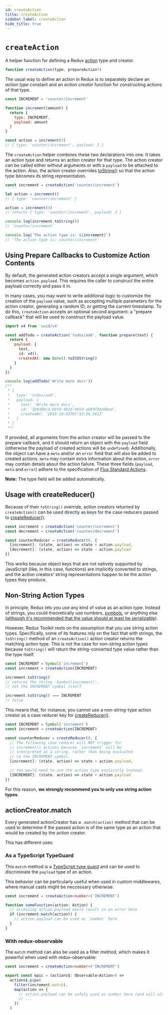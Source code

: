 ```yaml
---
id: createAction
title: createAction
sidebar_label: createAction
hide_title: true
---
```


# `createAction`

A helper function for defining a Redux [action](https://redux.js.org/basics/actions) type and creator.

```js
function createAction(type, prepareAction?)
```

The usual way to define an action in Redux is to separately declare an _action type_ constant and an _action creator_ function for constructing actions of that type.

```js
const INCREMENT = 'counter/increment'

function increment(amount) {
  return {
    type: INCREMENT,
    payload: amount
  }
}

const action = increment(3)
// { type: 'counter/increment', payload: 3 }
```

The `createAction` helper combines these two declarations into one. It takes an action type and returns an action creator for that type. The action creator can be called either without arguments or with a `payload` to be attached to the action. Also, the action creator overrides [toString()](https://developer.mozilla.org/en-US/docs/Web/JavaScript/Reference/Global_Objects/Object/toString) so that the action type becomes its string representation.

```js
const increment = createAction('counter/increment')

let action = increment()
// { type: 'counter/increment' }

action = increment(3)
// returns { type: 'counter/increment', payload: 3 }

console.log(increment.toString())
// 'counter/increment'

console.log(`The action type is: ${increment}`)
// 'The action type is: counter/increment'
```

## Using Prepare Callbacks to Customize Action Contents

By default, the generated action creators accept a single argument, which becomes `action.payload`. This requires the caller to construct the entire payload correctly and pass it in.

In many cases, you may want to write additional logic to customize the creation of the `payload` value, such as accepting multiple parameters for the action creator, generating a random ID, or getting the current timestamp. To do this, `createAction` accepts an optional second argument: a "prepare callback" that will be used to construct the payload value.

```js
import v4 from 'uuid/v4'

const addTodo = createAction('todos/add', function prepare(text) {
  return {
    payload: {
      text,
      id: v4(),
      createdAt: new Date().toISOString()
    }
  }
})

console.log(addTodo('Write more docs'))
/**
 * {
 *   type: 'todos/add',
 *   payload: {
 *     text: 'Write more docs',
 *     id: '1b9d6bcd-bbfd-4b2d-9b5d-ab8dfbbd4bed',
 *     createdAt: '2019-10-03T07:53:36.581Z'
 *   }
 * }
 **/
```

If provided, all arguments from the action creator will be passed to the prepare callback, and it should return an object with the `payload` field (otherwise the payload of created actions will be `undefined`). Additionally, the object can have a `meta` and/or an `error` field that will also be added to created actions. `meta` may contain extra information about the action, `error` may contain details about the action failure. These three fields (`payload`, `meta` and `error`) adhere to the specification of [Flux Standard Actions](https://github.com/redux-utilities/flux-standard-action#actions).

**Note:** The type field will be added automatically.

## Usage with createReducer()

Because of their `toString()` override, action creators returned by `createAction()` can be used directly as keys for the case reducers passed to [createReducer()](createReducer.md).

```js
const increment = createAction('counter/increment')
const decrement = createAction('counter/decrement')

const counterReducer = createReducer(0, {
  [increment]: (state, action) => state + action.payload,
  [decrement]: (state, action) => state - action.payload
})
```

This works because object keys that are not natively supported by JavaScript (like, in this case, functions) are implicitly converted to strings, and the action creators’ string representations happen to be the action types they produce.

## Non-String Action Types

In principle, Redux lets you use any kind of value as an action type. Instead of strings, you could theoretically use numbers, [symbols](https://developer.mozilla.org/en-US/docs/Glossary/Symbol), or anything else ([although it's recommended that the value should at least be serializable](https://redux.js.org/faq/actions#why-should-type-be-a-string-or-at-least-serializable-why-should-my-action-types-be-constants)).

However, Redux Toolkit rests on the assumption that you use string action types. Specifically, some of its features rely on the fact that with strings, the `toString()` method of an `createAction()` action creator returns the matching action type. This is not the case for non-string action types because `toString()` will return the string-converted type value rather than the type itself.

```js
const INCREMENT = Symbol('increment')
const increment = createAction(INCREMENT)

increment.toString()
// returns the string 'Symbol(increment)',
// not the INCREMENT symbol itself

increment.toString() === INCREMENT
// false
```

This means that, for instance, you cannot use a non-string-type action creator as a case reducer key for [createReducer()](createReducer.md).

```js
const INCREMENT = Symbol('increment')
const increment = createAction(INCREMENT)

const counterReducer = createReducer(0, {
  // The following case reducer will NOT trigger for
  // increment() actions because `increment` will be
  // interpreted as a string, rather than being evaluated
  // to the INCREMENT symbol.
  [increment]: (state, action) => state + action.payload,

  // You would need to use the action type explicitly instead.
  [INCREMENT]: (state, action) => state + action.payload
})
```

For this reason, **we strongly recommend you to only use string action types**.

## actionCreator.match

Every generated actionCreator has a `.match(action)` method that can be used to determine if the passed action is of the same type as an action that would be created by the action creator.

This has different uses:

### As a TypeScript TypeGuard

This `match` method is a [TypeScript type guard](https://www.typescriptlang.org/docs/handbook/advanced-types.html#user-defined-type-guards) and can be used to discriminate the `payload` type of an action.

This behavior can be particularly useful when used in custom middlewares, where manual casts might be neccessary otherwise.

```typescript
const increment = createAction<number>('INCREMENT')

function someFunction(action: Action) {
  // accessing action.payload would result in an error here
  if (increment.match(action)) {
    // action.payload can be used as `number` here
  }
}
```

### With redux-observable

The `match` method can also be used as a filter method, which makes it powerful when used with redux-observable:

```typescript
const increment = createAction<number>('INCREMENT')

export const epic = (actions$: Observable<Action>) =>
  actions$.pipe(
    filter(increment.match),
    map(action => {
      // action.payload can be safely used as number here (and will also be correctly inferred by TypeScript)
      // ...
    })
  )
```
